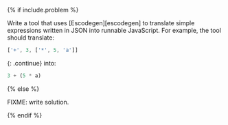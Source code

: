 {% if include.problem %}

Write a tool that uses [Escodegen][escodegen]
to translate simple expressions written in JSON into runnable JavaScript.
For example, the tool should translate:

```js
['+', 3, ['*', 5, 'a']]
```

{: .continue}
into:

```js
3 + (5 * a)
```

{% else %}

FIXME: write solution.

{% endif %}
